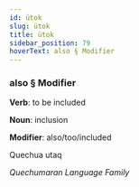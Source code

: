 ```yaml
---
id: ütok
slug: ütok
title: ütok
sidebar_position: 79
hoverText: also § Modifier
---
```


### also § Modifier

**Verb**: to be included

**Noun**: inclusion

**Modifier**: also/too/included

Quechua utaq 

*Quechumaran Language Family*